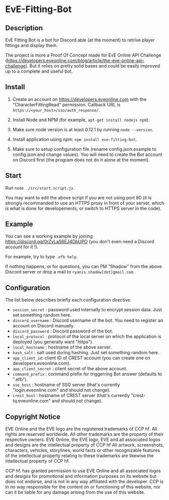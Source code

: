 # EvE-Fitting-Bot


## Description

EvE Fitting Bot is a bot for Discord able (at the moment) to retrive player fittings and display them.

The project is more a Proof Of Concept made for EvE Online API Challenge (https://developers.eveonline.com/blog/article/the-eve-online-api-challenge). But it relies on pretty solid bases and could be easily improved up to a complete and useful bot.


##  Install

1. Create an account on https://developers.eveonline.com with the "CharacterFittingRead" permission. Callback URL is `https://<your_host>/sso/auth_response/`.

2. Install Node and NPM (for example, `apt-get install nodejs npm`).

3. Make sure node version is at least 0.12.1 by running `node --version`.

4. Install application using npm: `npm install eve-fitting-bot`.

5. Make sure to setup configuration file (rename config.json.example to config.json and change values).
You will need to create the Bot account on Discord first (the program does not do it alone at the moment).


## Start

Run `node ./src/start.script.js`.

You may want to edit the above script if you are not using port 80 (it is strongly recommanded to use an HTTPS proxy in front of your server, which is what is done for developements, or switch to HTTPS server in the code).


## Example

You can see a working example by joining https://discord.gg/0rZvLaS6EJ4DbUPO (you don't even need a Discord account for it !).

For example, try to type `.efb help`.

If nothing happens, or for questions, you can PM "Shadow" from the above Discord server or drop a mail to `ryanis.shadow[dot]gmail.com`.


## Configuration

The list below describes briefly each configuration directive.
* `session_secret` : password used internally to encrypt session data. Just set something random here.
* `discord_username` : Discord username of the bot. You need to register an account on Discord manually.
* `discord_password` : Discord password of the bot.
* `local_protocol` : protocol of the local server on which the application is deployed (you generally want "https").
* `local_hostname` : hostname of the above server.
* `hash_salt` : salt used during hashing. Just set something random here.
* `app_client_id`: client ID of CREST account (you can create one on developers.eveonline.com).
* `app_client_secret` : client secret of the above account.
* `command_prefix` : command prefix for triggerring Bot answer (defaults to ".efb").
* `sso_host` : hostname of SSO server (that's currently "login.eveonline.com" and should not change).
* `crest_host` : hostname of CREST server (that's currently "crest-tq.eveonline.com" and should not change).


## Copyright Notice

EVE Online and the EVE logo are the registered trademarks of CCP hf. All rights are reserved worldwide.
All other trademarks are the property of their respective owners. EVE Online, the EVE logo, EVE and all associated logos and designs are the intellectual property of CCP hf
All artwork, screenshots, characters, vehicles, storylines, world facts or other recognizable features of the intellectual property relating to these trademarks are likewise the intellectual property of CCP hf.

CCP hf. has granted permission to use EVE Online and all associated logos and designs for promotional and information purposes on its website but does not endorse, and is not in any way affiliated with the developer.
CCP is in no way responsible for the content on or functioning of this website, nor can it be liable for any damage arising from the use of this website.

